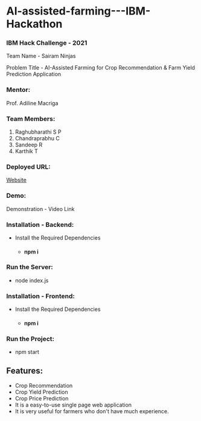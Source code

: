 # AI-assisted-farming---IBM-Hackathon

<h3>IBM Hack Challenge - 2021</h3>

Team Name - Sairam Ninjas

Problem Title - AI-Assisted Farming for Crop Recommendation & Farm Yield Prediction Application

<h3>Mentor:</h3>
Prof. Adiline Macriga

<h3>Team Members:</h3>
<ol>
<li>
Raghubharathi S P
</li>
<li>
Chandraprabhu C
</li>
<li>
Sandeep R
</li>
<li>
Karthik T
</li>
</ol>

<h3>Deployed URL:</h3>
<a href="https://chandraprabhu02.github.io/AI-assisted-farming---IBM-Hackathon/"> Website</a>
<h3>Demo:</h3>
Demonstration - Video Link
<h3>Installation - Backend:</h3>
<ul>
<li>Install the Required Dependencies</li>
<ul>
<li>
  <h4>npm i</h4>
</li>
</ul>
</ul>
<h3>Run the Server:</h3>
<ul>
<li>node index.js</li>
</ul>

<h3>Installation - Frontend:</h3>
<ul>
<li>Install the Required Dependencies</li>
<ul>
<li>
  <h4>npm i</h4>
</li>
</ul>
</ul>

<h3>Run the Project:</h3>
<ul>
<li>npm start</li>
</ul>

<h2>Features:</h2>
<ul>
<li>
Crop Recommendation
</li>
<li>
Crop Yield Prediction
</li>
<li>
Crop Price Prediction
</li>
<li>
It is a easy-to-use single page web application
</li>
<li>
It is very useful for farmers who don't have much experience.
</li>
</ul>
